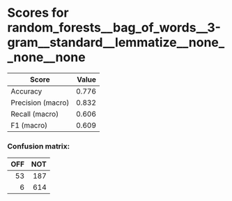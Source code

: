 # Scores for random_forests__bag_of_words__3-gram__standard__lemmatize__none__none__none
|      Score      |Value|
|-----------------|----:|
|Accuracy         |0.776|
|Precision (macro)|0.832|
|Recall (macro)   |0.606|
|F1 (macro)       |0.609|

### Confusion matrix:
|OFF|NOT|
|--:|--:|
| 53|187|
|  6|614|
